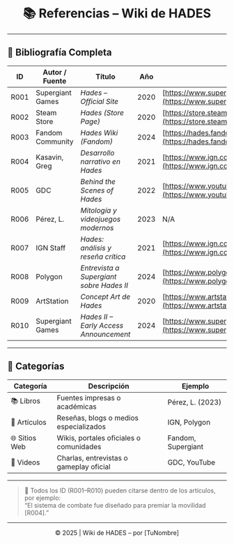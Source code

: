 <h1 align="center">📚 Referencias – Wiki de HADES</h1>

---

## 🔖 Bibliografía Completa

| ID | Autor / Fuente | Título | Año | URL | Tipo | Categoría |
|----|-----------------|--------|-----|-----|------|------------|
| R001 | Supergiant Games | *Hades – Official Site* | 2020 | [https://www.supergiantgames.com/games/hades](https://www.supergiantgames.com/games/hades) | Sitio Web | 🌐 Sitios Web |
| R002 | Steam Store | *Hades (Store Page)* | 2020 | [https://store.steampowered.com/app/1145360/Hades](https://store.steampowered.com/app/1145360/Hades) | Sitio Web | 🌐 Sitios Web |
| R003 | Fandom Community | *Hades Wiki (Fandom)* | 2024 | [https://hades.fandom.com/wiki/Hades_Wiki](https://hades.fandom.com/wiki/Hades_Wiki) | Sitio Web | 🌐 Sitios Web |
| R004 | Kasavin, Greg | *Desarrollo narrativo en Hades* | 2021 | [https://www.ign.com/articles/hades-interview](https://www.ign.com/articles/hades-interview) | Artículo | 📄 Artículos |
| R005 | GDC | *Behind the Scenes of Hades* | 2022 | [https://www.youtube.com/watch?v=HLmZ8l2Ujog](https://www.youtube.com/watch?v=HLmZ8l2Ujog) | Video | 🎥 Videos |
| R006 | Pérez, L. | *Mitología y videojuegos modernos* | 2023 | N/A | Libro | 📚 Libros |
| R007 | IGN Staff | *Hades: análisis y reseña crítica* | 2021 | [https://www.ign.com/reviews/hades](https://www.ign.com/reviews/hades) | Artículo | 📄 Artículos |
| R008 | Polygon | *Entrevista a Supergiant sobre Hades II* | 2024 | [https://www.polygon.com/hades-2](https://www.polygon.com/hades-2) | Artículo | 📄 Artículos |
| R009 | ArtStation | *Concept Art de Hades* | 2020 | [https://www.artstation.com/search?q=hades](https://www.artstation.com/search?q=hades) | Sitio Web | 🌐 Sitios Web |
| R010 | Supergiant Games | *Hades II – Early Access Announcement* | 2024 | [https://www.supergiantgames.com/blog/hades2](https://www.supergiantgames.com/blog/hades2) | Artículo | 📄 Artículos |

---

## 🧩 Categorías

| Categoría | Descripción | Ejemplo |
|------------|--------------|----------|
| 📚 Libros | Fuentes impresas o académicas | Pérez, L. (2023) |
| 📄 Artículos | Reseñas, blogs o medios especializados | IGN, Polygon |
| 🌐 Sitios Web | Wikis, portales oficiales o comunidades | Fandom, Supergiant |
| 🎥 Videos | Charlas, entrevistas o gameplay oficial | GDC, YouTube |

---

> 📘 Todos los ID (R001–R010) pueden citarse dentro de los artículos, por ejemplo:  
> “El sistema de combate fue diseñado para premiar la movilidad [R004].”

---

<p align="center">
  © 2025 | Wiki de HADES – por [TuNombre]
</p>
